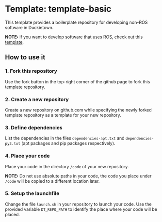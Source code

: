 # Template: template-basic 

This template provides a boilerplate repository for developing non-ROS software
in Duckietown.

**NOTE:** If you want to develop software that uses ROS, check out
[this template](https://github.com/duckietown/template-ros).


## How to use it

### 1. Fork this repository

Use the fork button in the top-right corner of the github page to fork this template repository.


### 2. Create a new repository

Create a new repository on github.com while
specifying the newly forked template repository as
a template for your new repository.


### 3. Define dependencies

List the dependencies in the files `dependencies-apt.txt` and
`dependencies-py3.txt` (apt packages and pip packages respectively).


### 4. Place your code

Place your code in the directory `/code` of
your new repository.

**NOTE:** Do not use absolute paths in your code, the code you place under `/code` will be copied to a different location later.


### 5. Setup the launchfile

Change the file `launch.sh` in your repository to
launch your code. Use the provided variable `DT_REPO_PATH`
to identify the place where your code will be placed.
